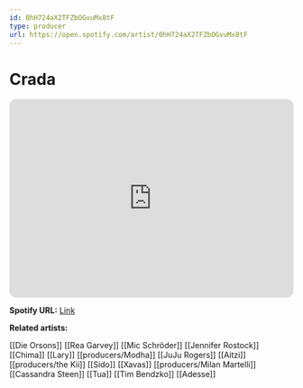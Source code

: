 ```yaml
---
id: 0hH724aX2TFZbOGvuMx8tF
type: producer
url: https://open.spotify.com/artist/0hH724aX2TFZbOGvuMx8tF
---
```

# Crada

<iframe style="border-radius:12px" src="https://open.spotify.com/embed/artist/0hH724aX2TFZbOGvuMx8tF" width="100%" height="352" frameBorder="0" allowfullscreen="" allow="autoplay; clipboard-write; encrypted-media; fullscreen; picture-in-picture" loading="lazy"></iframe>

**Spotify URL:** [Link](https://open.spotify.com/artist/0hH724aX2TFZbOGvuMx8tF)

**Related artists:**

[[Die Orsons]]
[[Rea Garvey]]
[[Mic Schröder]]
[[Jennifer Rostock]]
[[Chima]]
[[Lary]]
[[producers/Modha]]
[[JuJu Rogers]]
[[Aitzi]]
[[producers/the Kii]]
[[Sido]]
[[Xavas]]
[[producers/Milan Martelli]]
[[Cassandra Steen]]
[[Tua]]
[[Tim Bendzko]]
[[Adesse]]
